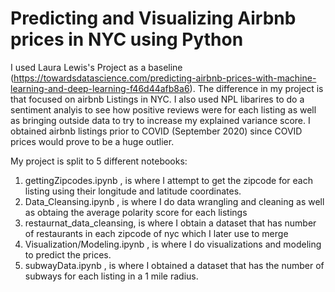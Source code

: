 # Predicting and Visualizing Airbnb prices in NYC using Python
I used Laura Lewis's Project as a baseline (https://towardsdatascience.com/predicting-airbnb-prices-with-machine-learning-and-deep-learning-f46d44afb8a6). The difference in my project is that focused on airbnb Listings in NYC. I also used NPL libarires to do a sentiment analyis to see how positive reviews were for each listing as well as bringing outside data to try to increase my explained variance score. I  obtained airbnb listings prior to COVID (September 2020) since COVID prices would prove to be a huge outlier.

My project is split to 5 different notebooks:
1) gettingZipcodes.ipynb , is where I attempt to get the zipcode for each listing using their longitude and latitude coordinates.
2) Data_Cleansing.ipynb , is where I do data wrangling and cleaning as well as obtaing the average polarity score for each listings
3) restaurnat_data_cleansing, is where I obtain a dataset that has number of restaurants in each zipcode of nyc which I later use to merge 
4) Visualization/Modeling.ipynb , is where I do  visualizations and modeling to predict the prices.
5) subwayData.ipynb , is where I obtained a dataset that has the number of subways for each listing in a 1 mile radius.
